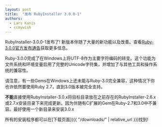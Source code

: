 ```yaml
---
layout: post
title:  "发布 RubyInstaller 3.0.0-1"
authors: 
  - Lars Kanis
  - ccmywish
---
```

RubyInstaller-3.0.0-1发布了!
新版本伴随了大量的新功能以及改善。查看[Ruby-3.0.0官方发布通告](https://www.ruby-lang.org/en/news/2020/12/25/ruby-3-0-0-released/)获取更多信息。

Ruby-3.0.0完成了在Windows上将UTF-8作为主要字符编码的转变。这个功能为文件系统和环境变量启用了完整的Unicode字符集，并增加了与其他工具和操作系统的兼容性。

请注意，有一些Gems在Windows上还未能与Ruby-3.0完全兼容，这种情况下你也许依然要使用Ruby 2.7，直到3.0版本被完全支持。

<b>不能</b>直接使用RubyInstaller-3.0.x将目标目录放在之前存在的RubyInstaller-2.6.x或2.7.x安装目录下来完成更新。因为伴随有C扩展的Gem在Ruby-2.7和3.0中不兼容。最好使用一个新目录来安装3.0.x 

所有的安装程序都可以在[下载页面]({{ "/downloads/" | relative_url }})找到!

